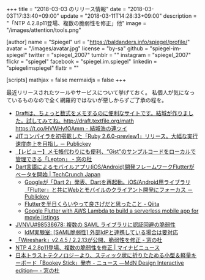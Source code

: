 +++
title = "2018-03-03 のリリース情報"
date = "2018-03-03T17:33:40+09:00"
update = "2018-03-11T14:28:33+09:00"
description = "「NTP 4.2.8p11登場、複数の脆弱性を修正」他"
image = "/images/attention/tools.png"

[author]
  name      = "Spiegel"
  url       = "https://baldanders.info/spiegel/profile/"
  avatar    = "/images/avatar.jpg"
  license   = "by-sa"
  github    = "spiegel-im-spiegel"
  twitter   = "spiegel_2007"
  tumblr    = ""
  instagram = "spiegel_2007"
  flickr    = "spiegel"
  facebook  = "spiegel.im.spiegel"
  linkedin  = "spiegelimspiegel"
  flattr    = ""

[scripts]
  mathjax = false
  mermaidjs = false
+++

最近リリースされたツールやサービスについて挙げておく。
私個人が気になっているものなので全く網羅的ではないが悪しからずご了承の程を。

- [Draftは、ちょっと数式をメモするのに便利なサイトです。結城が作りました。試してみてね。http://draft.textfile.org/math https://t.co/HVWHyfOAmm - 結城浩の連ツイ](https://rentwi.hyuki.net/?857068286164348928s)
- [JITコンパイラを初搭載した「Ruby 2.6.0-preview1」リリース。大幅な実行速度向上を目指し － Publickey](http://www.publickey1.jp/blog/18/jitruby_260-preview1.html)
- [【レビュー】メモ帳代わりにも便利、“Gist”のサンプルコードをローカルで管理できる「Lepton」 - 窓の杜](https://forest.watch.impress.co.jp/docs/review/1108671.html)
- [Dart言語によるモバイルアプリ(iOS/Android)開発フレームワークFlutterがベータを開始  |  TechCrunch Japan](http://jp.techcrunch.com/2018/02/28/2018-02-27-googles-flutter-ui-framework-is-now-in-beta/)
    - [Googleが「Dart 2」発表、Dartを再起動。iOS/Android用ライブラリ「Flutter」と共にWebとモバイルのクライアント開発にフォーカス － Publickey](http://www.publickey1.jp/blog/18/googledart_2dartiosandroidfultterweb.html)
    - [Flutterを半日くらいやって良さげだと思ったこと - Qiita](https://qiita.com/keidroid/items/dd3230dba329eb9f82c5)
    - [Google Flutter with AWS Lambda to build a serverless mobile app for movie listings](https://read.acloud.guru/serverless-application-with-flutter-lambda-aa0d264fbefd?gi=39ecaaa667ef)
- [JVNVU#98536678: 複数の SAML ライブラリに認証回避の脆弱性](https://jvn.jp/vu/JVNVU98536678/)
    - [IdM実験室: [SAML脆弱性] 外部IdPと連携している場合は要対応](http://idmlab.eidentity.jp/2018/03/saml-idp.html)
- [「Wireshark」v2.4.5 / 2.2.13が公開、脆弱性を修正 - 窓の杜](https://forest.watch.impress.co.jp/docs/news/1108330.html)
- [NTP 4.2.8p11登場、複数の脆弱性を修正 | マイナビニュース](https://news.mynavi.jp/article/20180301-591386/)
- [日本トラストテクノロジーより、スティック状に折りたためる小型＆軽量キーボード「Bookey Stick」発売 - ニュース ―MdN Design Interactive edition― - 窓の杜](https://forest.watch.impress.co.jp/docs/serial/newsbymdn/1109367.html)

